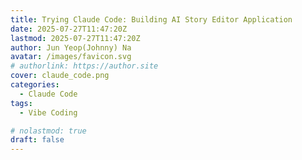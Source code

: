 ```yaml
---
title: Trying Claude Code: Building AI Story Editor Application 
date: 2025-07-27T11:47:20Z
lastmod: 2025-07-27T11:47:20Z
author: Jun Yeop(Johnny) Na
avatar: /images/favicon.svg
# authorlink: https://author.site
cover: claude_code.png
categories:
  - Claude Code 
tags:
  - Vibe Coding 

# nolastmod: true
draft: false
---
```

